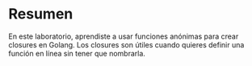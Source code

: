 # Resumen

En este laboratorio, aprendiste a usar funciones anónimas para crear closures en Golang. Los closures son útiles cuando quieres definir una función en línea sin tener que nombrarla.
